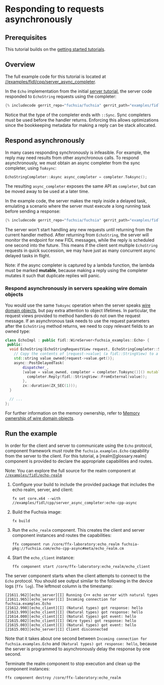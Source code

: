 # Responding to requests asynchronously

## Prerequisites

This tutorial builds on the [getting started tutorials][overview].

## Overview

The full example code for this tutorial is located at
[//examples/fidl/cpp/server_async_completer][src].

In the `Echo` implementation from the initial [server tutorial][server-tut], the
server code responded to `EchoString` requests using the completer:

```cpp
{% includecode gerrit_repo="fuchsia/fuchsia" gerrit_path="examples/fidl/cpp/server/main.cc" region_tag="impl-echo-string" adjust_indentation="auto" %}
```

Notice that the type of the completer ends with `::Sync`. Sync completers must
be used before the handler returns. Enforcing this allows optimizations since
the bookkeeping metadata for making a reply can be stack allocated.

## Respond asynchronously

In many cases responding synchronously is infeasible. For example, the reply may
need results from other asynchronous calls. To respond asynchronously, we must
obtain an async completer from the sync completer, using `ToAsync`:

```cpp
EchoStringCompleter::Async async_completer = completer.ToAsync();
```

The resulting `async_completer` exposes the same API as `completer`, but can be
moved away to be used at a later time.

In the example code, the server makes the reply inside a delayed task, emulating
a scenario where the server must execute a long running task before sending a
response:

```cpp
{% includecode gerrit_repo="fuchsia/fuchsia" gerrit_path="examples/fidl/cpp/server_async_completer/main.cc" region_tag="impl-echo-string" adjust_indentation="auto" %}
```

The server won't start handling any new requests until returning from the
current handler method. After returning from `EchoString`, the server will
monitor the endpoint for new FIDL messages, while the reply is scheduled one
second into the future. This means if the client sent multiple `EchoString`
requests in quick succession, we may have just as many concurrent async delayed
tasks in flight.

Note: if the async completer is captured by a lambda function, the lambda must
be marked **mutable**, because making a reply using the completer mutates it
such that duplicate replies will panic.

### Respond asynchronously in servers speaking wire domain objects

You would use the same `ToAsync` operation when the server speaks
[wire domain objects][wire-types], but pay extra attention to object lifetimes.
In particular, the request views provided to method handlers do not own the
request message. If an asynchronous task needs to use the request parameters
after the `EchoString` method returns, we need to copy relevant fields to an
owned type:

```cpp
class EchoImpl : public fidl::WireServer<fuchsia_examples::Echo> {
 public:
  void EchoString(EchoStringRequestView request, EchoStringCompleter::Sync& completer) override {
    // Copy the contents of |request->value| (a fidl::StringView) to a string.
    std::string value_owned{request->value.get()};
    async::PostDelayedTask(
        dispatcher_,
        [value = value_owned, completer = completer.ToAsync()]() mutable {
          completer.Reply(fidl::StringView::FromExternal(value));
        },
        zx::duration(ZX_SEC(1)));
  }

  // ...
};
```

For further information on the memory ownership, refer to
[Memory ownership of wire domain objects][memory-ownership].

## Run the example

In order for the client and server to communicate using the `Echo` protocol,
component framework must route the `fuchsia.examples.Echo` capability from the
server to the client. For this tutorial, a [realm][glossary.realm] component is
provided to declare the appropriate capabilities and routes.

Note: You can explore the full source for the realm component at
[`//examples/fidl/echo-realm`](/examples/fidl/echo-realm)

1. Configure your build to include the provided package that includes the
   echo realm, server, and client:

    ```posix-terminal
    fx set core.x64 --with //examples/fidl/cpp/server_async_completer:echo-cpp-async
    ```

1. Build the Fuchsia image:

   ```posix-terminal
   fx build
   ```

1. Run the `echo_realm` component. This creates the client and server component
   instances and routes the capabilities:

    ```posix-terminal
    ffx component run /core/ffx-laboratory:echo_realm fuchsia-pkg://fuchsia.com/echo-cpp-async#meta/echo_realm.cm
    ```

1. Start the `echo_client` instance:

    ```posix-terminal
    ffx component start /core/ffx-laboratory:echo_realm/echo_client
    ```

The server component starts when the client attempts to connect to the `Echo`
protocol. You should see output similar to the following in the device logs
(`ffx log`). The leftmost column is the timestamp:

```none {:.devsite-disable-click-to-copy}
[21611.962][echo_server][I] Running C++ echo server with natural types
[21611.965][echo_server][I] Incoming connection for fuchsia.examples.Echo
[21612.998][echo_client][I] (Natural types) got response: hello
[21613.999][echo_client][I] (Natural types) got response: hello
[21614.000][echo_client][I] (Natural types) got event: hello
[21615.002][echo_client][I] (Wire types) got response: hello
[21615.003][echo_client][I] (Natural types) got event: hello
[21615.003][echo_server][I] Client disconnected
```

Note that it takes about one second between
`Incoming connection for fuchsia.examples.Echo` and
`(Natural types) got response: hello`, because the server is programmed to
asynchronously delay the response by one second.

Terminate the realm component to stop execution and clean up the component
instances:

```posix-terminal
ffx component destroy /core/ffx-laboratory:echo_realm
```

<!-- xrefs -->
[src]: /examples/fidl/cpp/server_async_completer
[server-tut]: /docs/development/languages/fidl/tutorials/cpp/basics/server.md
[overview]: /docs/development/languages/fidl/tutorials/cpp/README.md
[memory-ownership]: /docs/development/languages/fidl/tutorials/cpp/topics/wire-memory-ownership.md
[wire-types]: /docs/development/languages/fidl/tutorials/cpp/basics/domain-objects.md#using-wire
